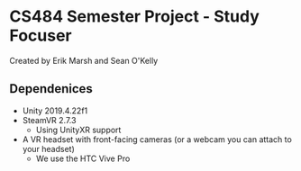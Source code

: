 # CS484 Semester Project - Study Focuser

Created by Erik Marsh and Sean O'Kelly

## Dependenices
* Unity 2019.4.22f1
* SteamVR 2.7.3
  * Using UnityXR support
* A VR headset with front-facing cameras (or a webcam you can attach to your headset)
  * We use the HTC Vive Pro